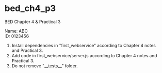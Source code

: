 # bed_ch4_p3

BED Chapter 4 & Practical 3  

Name: ABC  
ID: 0123456  
    
1. Install dependencies in "first_webservice" according to Chapter 4 notes and Practical 3. 
2. Add code in first_webservice/server.js according to Chapter 4 notes and Practical 3.    
3. Do not remove "\_\_tests\_\_" folder.  